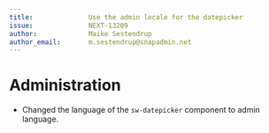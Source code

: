 ```yaml
---
title:              Use the admin locale for the datepicker
issue:              NEXT-13209
author:             Maike Sestendrup
author_email:       m.sestendrup@snapadmin.net
---
```

# Administration
*  Changed the language of the `sw-datepicker` component to admin language.
